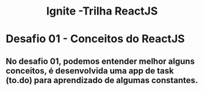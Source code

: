 <h1 align="center">Ignite -Trilha ReactJS </h1>

# Desafio 01 - Conceitos do ReactJS

## No desafio 01, podemos entender melhor alguns conceitos, é desenvolvida uma app de task (to.do) para aprendizado de algumas constantes.
